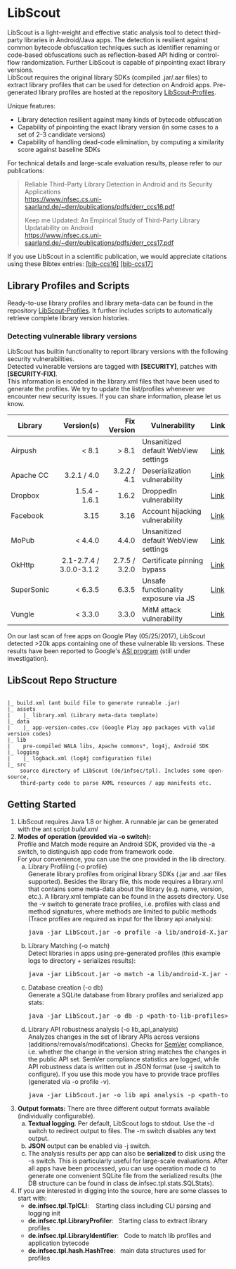 # LibScout

LibScout is a light-weight and effective static analysis tool to detect third-party libraries in Android/Java apps. The detection is resilient against common bytecode obfuscation techniques such as identifier renaming or code-based obfuscations such as reflection-based API hiding or control-flow randomization. Further LibScout is capable of pinpointing exact library versions.<br>
LibScout requires the original library SDKs (compiled .jar/.aar files) to extract library profiles that can be used for detection on Android apps. Pre-generated library profiles are hosted at the repository [LibScout-Profiles](https://github.com/reddr/LibScout-Profiles).

Unique features:
 * Library detection resilient against many kinds of bytecode obfuscation
 * Capability of pinpointing the exact library version (in some cases to a set of 2-3 candidate versions)
 * Capability of handling dead-code elimination, by computing a similarity score against baseline SDKs

For technical details and large-scale evaluation results, please refer to our publications:<br>
> Reliable Third-Party Library Detection in Android and its Security Applications<br>
> https://www.infsec.cs.uni-saarland.de/~derr/publications/pdfs/derr_ccs16.pdf
>
> Keep me Updated: An Empirical Study of Third-Party Library Updatability on Android<br>
> https://www.infsec.cs.uni-saarland.de/~derr/publications/pdfs/derr_ccs17.pdf

If you use LibScout in a scientific publication, we would appreciate citations using these Bibtex entries: [[bib-ccs16]](https://www.infsec.cs.uni-saarland.de/~derr/publications/bib/derr_ccs16.bib)
[[bib-ccs17]](https://www.infsec.cs.uni-saarland.de/~derr/publications/bib/derr_ccs17.bib)<br>


##   Library Profiles and Scripts

Ready-to-use library profiles and library meta-data can be found in the repository [LibScout-Profiles](https://github.com/reddr/LibScout-Profiles).
It further includes scripts to automatically retrieve complete library version histories.

### Detecting vulnerable library versions

LibScout has builtin functionality to report library versions with the following security vulnerabilities.<br>
Detected vulnerable versions are tagged with <b>[SECURITY]</b>, patches with <b>[SECURITY-FIX]</b>. <br>
This information is encoded in the library.xml files that have been used to generate the profiles.
We try to update the list/profiles whenever we encounter new security issues. If you can share information, please let us know.


| Library    |   Version(s)    | Fix Version   |  Vulnerability                         |     Link  |
| ---------- | ---------------:|--------------:|--------------------------------------- | ---------------------------------------------------------------------------------------------------------------   |
| Airpush    |      < 8.1      |  > 8.1        |  Unsanitized default WebView settings  |  [Link](https://support.google.com/faqs/answer/6376737)  |
| Apache CC  | 3.2.1 / 4.0     |  3.2.2 / 4.1  |  Deserialization vulnerability         |  [Link](http://www.kb.cert.org/vuls/id/576313)  |
| Dropbox    | 1.5.4 - 1.6.1   |   1.6.2       |  DroppedIn vulnerability               |  [Link](https://blogs.dropbox.com/developers/2015/03/security-bug-resolved-in-the-dropbox-sdks-for-android)  |
| Facebook   |       3.15      |    3.16       |  Account hijacking vulnerability       |  [Link](http://thehackernews.com/2014/07/facebook-sdk-vulnerability-puts.html)  |
| MoPub      |    < 4.4.0      |  4.4.0        |  Unsanitized default WebView settings  |  [Link](https://support.google.com/faqs/answer/6345928)  |
| OkHttp     | 2.1-2.7.4 / 3.0.0-3.1.2  |  2.7.5 / 3.2.0 |  Certificate pinning bypass  |  [Link](https://medium.com/square-corner-blog/vulnerability-in-okhttps-certificate-pinner-2a7326ad073b)  |
| SuperSonic |    < 6.3.5      |   6.3.5       |  Unsafe functionality exposure via JS  |  [Link](https://support.google.com/faqs/answer/7126517)  |
| Vungle     |    < 3.3.0      |  3.3.0        |  MitM attack vulnerability             |  [Link](https://support.google.com/faqs/answer/6313713)  |


On our last scan of free apps on Google Play (05/25/2017), LibScout detected >20k apps containing one of these vulnerable lib versions.
These results have been reported to Google's [ASI program](https://developer.android.com/google/play/asi.html) (still under investigation).


##   LibScout Repo Structure
<pre><code>
|_ build.xml (ant build file to generate runnable .jar)
|_ assets
|    |_ library.xml (Library meta-data template)
|_ data
|    |_ app-version-codes.csv (Google Play app packages with valid version codes)
|_ lib
|    pre-compiled WALA libs, Apache commons*, log4j, Android SDK 
|_ logging
|    |_ logback.xml (log4j configuration file)
|_ src
    source directory of LibScout (de/infsec/tpl). Includes some open-source,
    third-party code to parse AXML resources / app manifests etc.
</code></pre>


##   Getting Started

<ol>
<li>LibScout requires Java 1.8 or higher. A runnable jar can be generated with the ant script <i>build.xml</i></li>
<li><b>Modes of operation (provided via -o switch):</b><br>
    Profile and Match mode require an Android SDK, provided via the -a switch, to distinguish app code from framework code.<br>
    For your convenience, you can use the one provided in the lib directory.
    <ol type="a">
        <li>
            Library Profiling (-o profile)<br>
            Generate library profiles from original library SDKs (.jar and .aar files supported). Besides the library file, this mode requires a library.xml that
            contains some meta-data about the library (e.g. name, version, etc.). A library.xml template can be found in the assets directory. Use the -v switch to generate trace profiles,
            i.e. profiles with class and method signatures, where methods are limited to public methods (Trace profiles are required as input for the library api analysis):<br>
            <pre>java -jar LibScout.jar -o profile -a lib/android-X.jar -x ${lib-dir/library.xml} ${lib-dir/lib.[jar|aar]} </pre>
        </li>
        <li>
            Library Matching (-o match)<br>
            Detect libraries in apps using pre-generated profiles (this example logs to directory + serializes results):<br>
            <pre>java -jar LibScout.jar -o match -a lib/android-X.jar -p &lt;path-to-lib-profiles&gt; -s -d &lt;log-dir&gt; $someapp.apk  </pre>
        </li>
        <li>
            Database creation (-o db)<br>
            Generate a SQLite database from library profiles and serialized app stats:<br>
            <pre>java -jar LibScout.jar -o db -p &lt;path-to-lib-profiles&gt; -s &lt;path-to-app-stats&gt; </pre>
        </li>
        <li>
            Library API robustness analysis (-o lib_api_analysis)<br>
            Analyzes changes in the set of library APIs across versions (additions/removals/modifcations). Checks for <a href="http://semver.org">SemVer</a> compliance, i.e. whether the change in the version string matches
            the changes in the public API set. SemVer compliance statistics are logged, while API robustness data is written out in JSON format (use -j switch to configure).
            If you use this mode you have to provide trace profiles (generated via -o profile -v).<br>    
            <pre>java -jar LibScout.jar -o lib_api_analysis -p &lt;path-to-lib-profiles&gt; -j &lt;json-output-path&gt; </pre>
        </li>
    </ol>
</li>
<li><b>Output formats:</b> There are three different output formats available (individually configurable).
    <ol type="a">
        <li>
            <b>Textual logging</b>. Per default, LibScout logs to stdout. Use the -d switch to redirect output to files. The -m switch disables any text output.
        </li>
        <li>
            <b>JSON</b> output can be enabled via -j switch.
        </li>
        <li>
            The analysis results per app can also be <b>serialized</b> to disk using the -s switch. This is particularly useful for large-scale evaluations.
            After all apps have been processed, you can use operation mode c) to generate one convenient SQLite file from the serialized results
            (the DB structure can be found in class de.infsec.tpl.stats.SQLStats).
        </li>
    </ol>
</li>
<li>
    If you are interested in digging into the source, here are some classes to start with:
    <ul>
      <li><b>de.infsec.tpl.TplCLI</b>: &nbsp;&nbsp;  Starting class including CLI parsing and logging init</li>
      <li><b>de.infsec.tpl.LibraryProfiler</b>:&nbsp;&nbsp;  Starting class to extract library profiles</li>
      <li><b>de.infsec.tpl.LibraryIdentifier</b>:&nbsp;&nbsp;  Code to match lib profiles and application bytecode</li>
      <li><b>de.infsec.tpl.hash.HashTree</b>:&nbsp;&nbsp;  main data structures used for profiles</li>
    </ul>
</li>

</ol>
